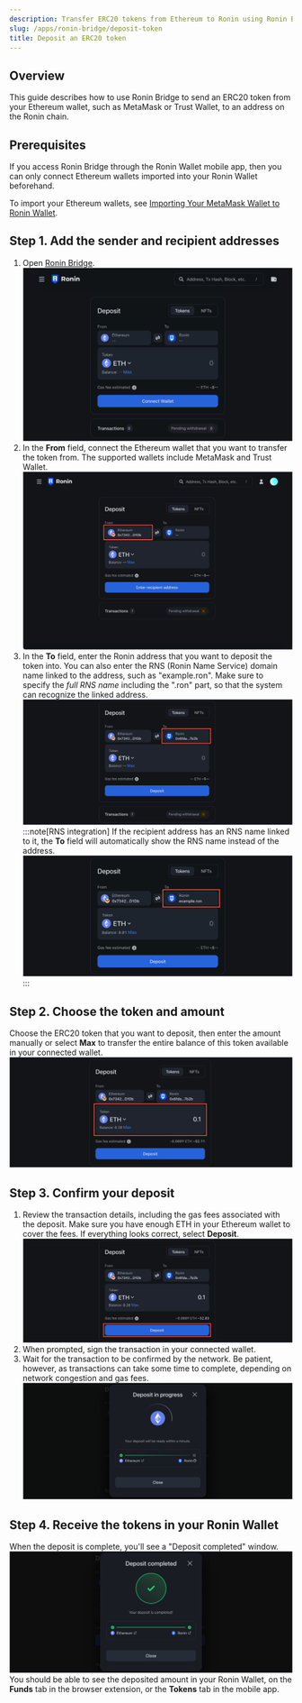 ```yaml
---
description: Transfer ERC20 tokens from Ethereum to Ronin using Ronin Bridge.
slug: /apps/ronin-bridge/deposit-token
title: Deposit an ERC20 token
---
```


## Overview

This guide describes how to use Ronin Bridge to send an ERC20 token from your Ethereum wallet, such as MetaMask or Trust Wallet, to an address on the Ronin chain.

## Prerequisites

If you access Ronin Bridge through the Ronin Wallet mobile app, then you can only connect Ethereum wallets imported into your Ronin Wallet beforehand.

To import your Ethereum wallets, see [Importing Your MetaMask Wallet to Ronin Wallet](https://support.roninchain.com/hc/en-us/articles/14862812718107-Importing-Your-MetaMask-Wallet-to-Ronin-Wallet).

## Step 1. Add the sender and recipient addresses

1. Open [Ronin Bridge](https://app.roninchain.com/bridge).
   ![token-deposit-0](../assets/token-deposit-0.png)
2. In the **From** field, connect the Ethereum wallet that you want to transfer the token from. The supported wallets include MetaMask and Trust Wallet.
   ![token-deposit-1](../assets/token-deposit-1.png)
3. In the **To** field, enter the Ronin address that you want to deposit the token into. You can also enter the RNS (Ronin Name Service) domain name linked to the address, such as "example.ron". Make sure to specify the *full RNS name* including the ".ron" part, so that the system can recognize the linked address.
   ![token-deposit-2](../assets/token-deposit-2.png)
   :::note[RNS integration]
   If the recipient address has an RNS name linked to it, the **To** field will automatically show the RNS name instead of the address.
   ![token-deposit-rns](../assets/token-deposit-rns.png)
   :::

## Step 2. Choose the token and amount

Choose the ERC20 token that you want to deposit, then enter the amount manually or select **Max** to transfer the entire balance of this token available in your connected wallet.
![token-deposit-3](../assets/token-deposit-3.png)

## Step 3. Confirm your deposit

1. Review the transaction details, including the gas fees associated with the deposit. Make sure you have enough ETH in your Ethereum wallet to cover the fees. If everything looks correct, select **Deposit**.
   ![token-deposit-4](../assets/token-deposit-4.png)
2. When prompted, sign the transaction in your connected wallet.
3. Wait for the transaction to be confirmed by the network. Be patient, however, as transactions can take some time to complete, depending on network congestion and gas fees.
   ![token-deposit-5](../assets/token-deposit-5.png)

## Step 4. Receive the tokens in your Ronin Wallet

When the deposit is complete, you'll see a "Deposit completed" window.
![token-deposit-6](../assets/token-deposit-6.png)
You should be able to see the deposited amount in your Ronin Wallet, on the **Funds** tab in the browser extension, or the **Tokens** tab in the mobile app.

